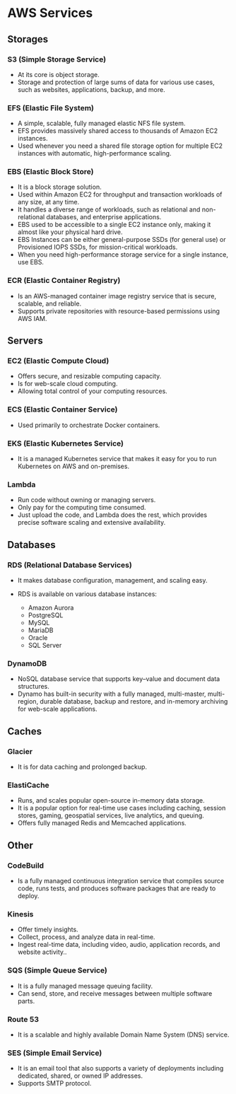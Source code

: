 # AWS Services

## Storages

### S3 (Simple Storage Service)

- At its core is object storage.
- Storage and protection of large sums of data for various use cases, such as websites, applications, backup, and more.

### EFS (Elastic File System)

- A simple, scalable, fully managed elastic NFS file system.
- EFS provides massively shared access to thousands of Amazon EC2 instances.
- Used whenever you need a shared file storage option for multiple EC2 instances with automatic, high-performance scaling.

### EBS (Elastic Block Store)

- It is a block storage solution.
- Used within Amazon EC2 for throughput and transaction workloads of any size, at any time.
- It handles a diverse range of workloads, such as relational and non-relational databases, and enterprise applications.
- EBS used to be accessible to a single EC2 instance only, making it almost like your physical hard drive.
- EBS Instances can be either general-purpose SSDs (for general use) or Provisioned IOPS SSDs, for mission-critical workloads.
- When you need high-performance storage service for a single instance, use EBS.

### ECR (Elastic Container Registry)

- Is an AWS-managed container image registry service that is secure, scalable, and reliable.
- Supports private repositories with resource-based permissions using AWS IAM.

## Servers

### EC2 (Elastic Compute Cloud)

- Offers secure, and resizable computing capacity.
- Is for web-scale cloud computing.
- Allowing total control of your computing resources.

### ECS (Elastic Container Service)

- Used primarily to orchestrate Docker containers.

### EKS (Elastic Kubernetes Service)

- It is a managed Kubernetes service that makes it easy for you to run Kubernetes on AWS and on-premises.

### Lambda

- Run code without owning or managing servers.
- Only pay for the computing time consumed.
- Just upload the code, and Lambda does the rest, which provides precise software scaling and extensive availability.

## Databases

### RDS (Relational Database Services)

- It makes database configuration, management, and scaling easy.
- RDS is available on various database instances:

    - Amazon Aurora
    - PostgreSQL
    - MySQL
    - MariaDB
    - Oracle
    - SQL Server

### DynamoDB

- NoSQL database service that supports key–value and document data structures.
- Dynamo has built-in security with a fully managed, multi-master, multi-region, durable database, backup and restore, and in-memory archiving for web-scale applications.

## Caches

### Glacier

- It is for data caching and prolonged backup.

### ElastiCache

- Runs, and scales popular open-source in-memory data storage.
- It is a popular option for real-time use cases including caching, session stores, gaming, geospatial services, live analytics, and queuing.
- Offers fully managed Redis and Memcached applications.

## Other

### CodeBuild

- Is a fully managed continuous integration service that compiles source code, runs tests, and produces software packages that are ready to deploy.

### Kinesis

- Offer timely insights.
- Collect, process, and analyze data in real-time.
- Ingest real-time data, including video, audio, application records, and website activity..

### SQS (Simple Queue Service)

- It is a fully managed message queuing facility.
- Can send, store, and receive messages between multiple software parts.

### Route 53

- It is a scalable and highly available Domain Name System (DNS) service.

### SES (Simple Email Service)

- It is an email tool that also supports a variety of deployments including dedicated, shared, or owned IP addresses.
- Supports SMTP protocol.
